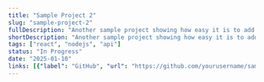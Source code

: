```yaml
---
title: "Sample Project 2"
slug: "sample-project-2"
fullDescription: "Another sample project showing how easy it is to add new projects by editing this JSON file. You can add more details here."
shortDescription: "Another sample project showing how easy it is to add new projects by editing this JSON file."
tags: ["react", "nodejs", "api"]
status: "In Progress"
date: "2025-01-10"
links: [{"label": "GitHub", "url": "https://github.com/yourusername/sample-project-2"}]
---
```

